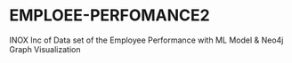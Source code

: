# EMPLOEE-PERFOMANCE2
INOX Inc of Data set of the Employee Performance with ML Model &amp; Neo4j Graph Visualization
